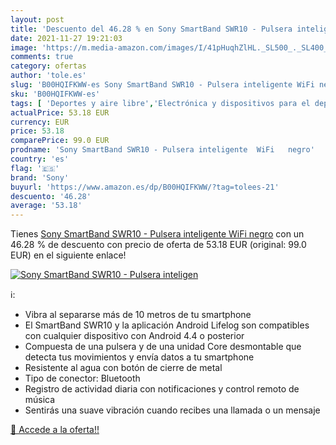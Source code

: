 ```yaml
---
layout: post
title: 'Descuento del 46.28 % en Sony SmartBand SWR10 - Pulsera inteligen'
date: 2021-11-27 19:21:03
image: 'https://m.media-amazon.com/images/I/41pHuqhZlHL._SL500_._SL400_.jpg'
comments: true
category: ofertas
author: 'tole.es'
slug: 'B00HQIFKWW-es Sony SmartBand SWR10 - Pulsera inteligente WiFi negro'
sku: 'B00HQIFKWW-es'
tags: [ 'Deportes y aire libre','Electrónica y dispositivos para el deporte','Monitores de actividad','smartband','sony','wifi', ]
actualPrice: 53.18 EUR
currency: EUR
price: 53.18
comparePrice: 99.0 EUR
prodname: 'Sony SmartBand SWR10 - Pulsera inteligente  WiFi   negro'
country: 'es'
flag: '🇪🇸'
brand: 'Sony'
buyurl: 'https://www.amazon.es/dp/B00HQIFKWW/?tag=tolees-21'
descuento: '46.28'
average: '53.18'
---
```


Tienes [Sony SmartBand SWR10 - Pulsera inteligente  WiFi   negro](https://www.amazon.es/dp/B00HQIFKWW/?tag=tolees-21) con un 46.28 % de descuento con precio de oferta de 53.18 EUR (original: 99.0 EUR) en el siguiente enlace!

[![Sony SmartBand SWR10 - Pulsera inteligen](https://m.media-amazon.com/images/I/41pHuqhZlHL._SL500_._SL400_.jpg)](https://www.amazon.es/dp/B00HQIFKWW/?tag=tolees-21)

ℹ️:

- Vibra al separarse más de 10 metros de tu smartphone
- El SmartBand SWR10 y la aplicación Android Lifelog son compatibles con cualquier dispositivo con Android 4.4 o posterior
- Compuesta de una pulsera y de una unidad Core desmontable que detecta tus movimientos y envía datos a tu smartphone
- Resistente al agua con botón de cierre de metal
- Tipo de conector: Bluetooth
- Registro de actividad diaria con notificaciones y control remoto de música
- Sentirás una suave vibración cuando recibes una llamada o un mensaje

[🛒 Accede a la oferta!!](https://www.amazon.es/dp/B00HQIFKWW/?tag=tolees-21)
